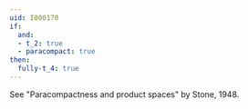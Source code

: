 ```yaml
---
uid: I000170
if:
  and:
  - t_2: true
  - paracompact: true
then:
  fully-t_4: true
---
```

See "Paracompactness and product spaces" by Stone, 1948.


